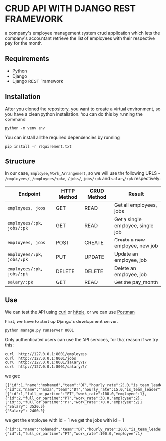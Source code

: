 # CRUD API WITH DJANGO REST FRAMEWORK
a company's employee management system crud application which lets the company's accountant retrieve the list of employees with their respective
pay for the month.

## Requirements
- Python 
- Django 
- Django REST Framework

## Installation
After you cloned the repository, you want to create a virtual environment, so you have a clean python installation.
You can do this by running the command
```
python -m venv env
```

You can install all the required dependencies by running
```
pip install -r requirement.txt
```

## Structure

In our case, `Employee`, `Work_Arrangement`, so we will use the following URLS - `/employees/`, `/employees/<pk>`, `/jobs/`, `jobs/:pk` and `salary/:pk` respectively:

Endpoint |HTTP Method | CRUD Method | Result
-- | -- |-- |--
`employees, jobs` | GET | READ | Get all employees, jobs
`employees/:pk, jobs/:pk`| GET | READ | Get a single employee, single job
`employees, jobs`| POST | CREATE | Create a new employee, new job
`employees/:pk, jobs/:pk`| PUT | UPDATE | Update an employee, job
`employees/:pk, jobs/:pk`| DELETE | DELETE | Delete an employee, job
`salary/:pk`| GET | READ | Get the pay_month


## Use
We can test the API using [curl](https://curl.haxx.se/) or [httpie](https://github.com/jakubroztocil/httpie#installation), or we can use [Postman](https://www.postman.com/)


First, we have to start up Django's development server.
```
python manage.py runserver 8001
```
Only authenticated users can use the API services, for that reason if we try this:
```
curl  http://127.0.0.1:8001/employees
curl  http://127.0.0.1:8001/jobs
curl  http://127.0.0.1:8001/salary/1/
curl  http://127.0.0.1:8001/salary/2/

```
we get:
```
[{"id":1,"name":"mohamed","team":"DT","hourly_rate":20.0,"is_team_leader":true},{"id":2,"name":"hamza","team":"DT","hourly_rate":15.0,"is_team_leader":false}]
[{"id":1,"full_or_partime":"FT","work_rate":100.0,"employee":1},{"id":2,"full_or_partime":"PT","work_rate":30.0,"employee":2},{"id":3,"full_or_partime":"PT","work_rate":70.0,"employee":2}]
{"Salary": 3520.0}
{"Salary": 2400.0}
```

we get the employee with id = 1
we get the jobs with id = 1

```
{"id":1,"name":"mohamed","team":"DT","hourly_rate":20.0,"is_team_leader":true}
{"id":1,"full_or_partime":"FT","work_rate":100.0,"employee":1}
```


